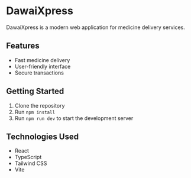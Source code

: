
# DawaiXpress

DawaiXpress is a modern web application for medicine delivery services.

## Features

- Fast medicine delivery
- User-friendly interface
- Secure transactions

## Getting Started

1. Clone the repository
2. Run `npm install`
3. Run `npm run dev` to start the development server

## Technologies Used

- React
- TypeScript
- Tailwind CSS
- Vite
